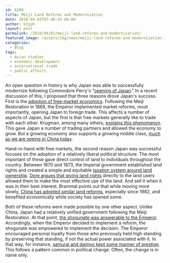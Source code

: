 ```yaml
---
id: 6280
title: Meiji Land Reforms and Modernization
date: 2018-04-02T07:46:45-04:00
author: k3jph
layout: post
permalink: /2018/04/02/meiji-land-reforms-and-modernization/
featured_image: /assets/img/news/meiji-land-reforms-and-modernization-in-japan.webp
categories:
  - Blog
tags:
  - Asian studies
  - economic development
  - international trade
  - public affairs
---
```

An open question in history is why Japan was able to successfully
modernize following Commodore Perry's "[opening of
Japan](https://history.state.gov/milestones/1830-1860/opening-to-japan)."
In a recent discussion of this, I proposed that three reasons drove
Japan's success.  First is the [adoption of free-market
economics](http://journals.sagepub.com/doi/abs/10.1177/0309816810378723).
Following the Meiji Restoration in 1868, the Emperor implemented
market reforms, most importantly, opening Japan to foreign trade.
This affects a number of aspects of Japan, but the first is that
free markets generally like to trade with each other.  Krugman,
among many others, [explains this
phenomenon](https://www.kansascityfed.org/NNflZ/publicat/sympos/1991/S91krugm.pdf).
This gave Japan a number of trading partners and allowed the economy
to grow.  But a growing economy also supports a growing middle
class, [much as we are seeing in China
today](https://www.sciencedirect.com/science/article/pii/S0305750X09001983).

Hand-in-hand with free markets, the second reason Japan was successful
focuses on the adoption of a relatively liberal political structure.
The most important of these gave direct control of land to individuals
throughout the country.  Between 1870 and 1873, the Imperial
government established land rights and created a simple and equitable
[taxation system around land
ownership](http://www.jstor.org/stable/1152149).  [Dore argues that
giving land
rights](https://onlinelibrary.wiley.com/doi/abs/10.1111/j.1746-1049.1965.tb00770.x)
directly to the land users allowed them to make the most effective
use of the land.  And sell it when it was in their best interest.
Brammal points out that while moving more slowly, [China has adopted
similar land
reforms](https://onlinelibrary.wiley.com/doi/full/10.1111/j.1471-0366.2004.00074.x),
especially since 1982, and benefited economically while society has
opened some.

Both of these reforms were made possible by one other aspect.  Unlike
China, Japan had a relatively unified government following the Meiji
Restoration.  At that point, [the shogunate was answerable to the
Emperor](http://www.jstor.org/stable/pdf/2941545.pdf).  Accordingly,
when the Emperor decided to implement a reform, the shogunate was
empowered to implement the decision.  The Emperor encouraged personal
loyalty from those who previously held high standing by preserving
that standing, if not the actual power associated with it.  In that
way, for instance, [samurai and daimyo kept some manner of
prestige](http://www.jstor.org/stable/pdf/2943582.pdf).  This follows
a pattern common in political change.  Often, the change is in name
only.
